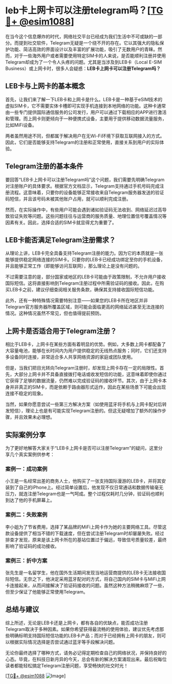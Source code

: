 # leb卡上网卡可以注册telegram吗？[[TG💪+ @esim1088](https://t.me/s/esim1088)]

在当今这个信息爆炸的时代，网络社交平台已经成为我们生活中不可或缺的一部分。而提到社交软件，Telegram无疑是一个绕不开的存在。它以其强大的隐私保护功能、简洁高效的界面设计以及丰富的扩展功能，吸引了无数用户的青睐。然而，对于一些海外用户或者需要使用特定SIM卡的人来说，是否能顺利注册并使用Telegram却成为了一个令人头疼的问题。尤其是当涉及到LEB卡（Local E-SIM Business）或上网卡时，很多人会疑惑：**LEB卡上网卡可以注册Telegram吗？**

## LEB卡与上网卡的基本概念

首先，让我们来了解一下LEB卡和上网卡是什么。LEB卡是一种基于eSIM技术的虚拟SIM卡，它不需要实体卡槽即可实现手机连接到本地网络的功能。这种卡通常由一些专门提供国际通信服务的公司发行，用户可以通过下载相应的APP进行激活和管理。而上网卡则更倾向于一种便携式设备，主要用于提供移动数据流量服务，比如MiFi设备。

两者虽然用途不同，但都属于解决用户在无Wi-Fi环境下获取互联网接入的方式。因此，它们是否能够支持Telegram的注册和正常使用，直接关系到用户的实际体验。

## Telegram注册的基本条件

要回答“LEB卡上网卡可以注册Telegram吗”这个问题，我们需要先明确Telegram对注册账户的具体要求。根据官方文档显示，Telegram支持通过手机号码完成注册流程。这意味着，只要你的设备能够正常接收来自Telegram服务器发送的验证码短信，并且该号码未被其他账户占用，就可以顺利完成注册。

然而，在实际操作中，有些用户可能会遇到诸如验证码无法收到、网络延迟过高导致验证失败等问题。这些问题往往与运营商的服务质量、地理位置信号覆盖情况等因素有关。因此，选择合适的SIM卡就显得尤为重要了。

## LEB卡能否满足Telegram注册需求？

从理论上讲，LEB卡完全具备支持Telegram注册的能力。因为它的本质就是一张能够提供稳定网络连接的SIM卡。只要你的LEB卡已经成功绑定至你的手机设备，并且能够正常工作（即能够访问互联网），那么理论上是没有问题的。

不过需要注意的是，部分国家或地区的LEB卡可能由于政策限制，不允许用户接收国际短信。这将直接影响到Telegram注册过程中所需验证码的接收。因此，在购买LEB卡之前，建议仔细查阅相关服务条款，确保其支持接收国际短信功能。

此外，还有一种特殊情况需要特别注意——如果您的LEB卡所在地区并非Telegram官方服务器所覆盖区域，则可能会面临更高的网络延迟甚至无法连接的情况。这种情况虽然不常见，但也值得提前预防。

## 上网卡是否适合用于Telegram注册？

相比于LEB卡，上网卡在某些方面有着明显的优势。例如，大多数上网卡都配备了大容量电池，能够在长时间内为用户提供稳定的无线热点服务；同时，它们还支持多设备同时连接，非常适合多人共享网络资源的家庭或团队使用。

但是，当我们把目光转向Telegram注册时，却发现上网卡存在一定的局限性。首先，大部分上网卡并不具备直接拨打电话或收发短信的功能，这意味着即使你通过它获得了足够的数据流量，仍然难以完成验证码的接收环节。其次，由于上网卡本身并非真正的SIM卡，而是依赖于路由器形式运作，因此在某些场景下可能会出现连接不稳定的现象。

当然，如果你愿意尝试一些第三方解决方案（如使用蓝牙将手机与上网卡配对后转发短信），理论上也是有可能实现Telegram注册的。但这无疑增加了额外的操作步骤，并且效果未必理想。

## 实际案例分享

为了更好地解答大家关于“LEB卡上网卡是否可以注册Telegram”的疑问，这里分享几个真实案例供参考：

### 案例一：成功案例
小王是一名经常出差的商务人士，他购买了一张支持国际漫游的LEB卡，并将其安装到了自己的iPhone上。经过简单设置后，他发现不仅日常通话和数据传输毫无压力，就连注册Telegram也是一气呵成。整个过程仅耗时几分钟，验证码也顺利到达了他的手机屏幕上。

### 案例二：失败案例
李小姐为了节省费用，选择了某品牌的MiFi上网卡作为她的主要网络工具。尽管这款设备提供了相当不错的下载速度，但在尝试注册Telegram时却屡屡失败。经过排查才发现，原来是该上网卡所在的基站位置过于偏远，导致信号质量较差，最终影响了验证码的成功接收。

### 案例三：折中方案
张先生是一名留学生，他在国外生活期间发现当地运营商提供的LEB卡无法接收国际短信。无奈之下，他决定采用蓝牙配对的方式，将自己国内的SIM卡与MiFi上网卡连接起来，从而间接解决了验证码接收的问题。虽然这种方法稍微麻烦了一些，但至少保证了他能够正常使用Telegram。

## 总结与建议

综上所述，无论是LEB卡还是上网卡，都有各自的优缺点，能否成功注册Telegram取决于多种因素。如果你希望获得最流畅的使用体验，建议优先考虑那些明确标明支持国际短信功能的LEB卡产品；而对于已经拥有上网卡的朋友，则可以根据实际情况选择是否尝试通过蓝牙等手段解决问题。

无论你最终选择了哪种方式，请务必记得定期检查自己的网络状况，并保持良好的心态。毕竟，在科技日新月异的今天，总会有新的解决方案涌现出来。最后祝每位读者都能轻松搞定Telegram注册问题，享受畅快的社交时光！

[[TG💪+ @esim1088](https://t.me/s/esim1088) ![Image](https://i.postimg.cc/4NQfJmqS/Snipaste-2025-05-13-00-14-12.png)]